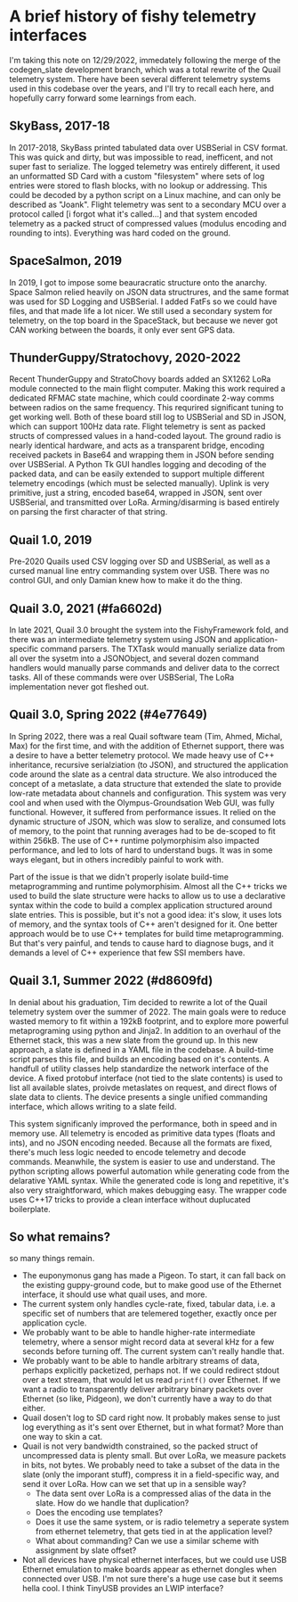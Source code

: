 # A brief history of fishy telemetry interfaces

I'm taking this note on 12/29/2022, immedately following the merge of the codegen_slate development branch, which was a total rewrite of the Quail telemetry system. There have been several different telemetry systems used in this codebase over the years, and I'll try to recall each here, and hopefully carry forward some learnings from each.

## SkyBass, 2017-18
In 2017-2018, SkyBass printed tabulated data over USBSerial in CSV format. This was quick and dirty, but was impossible to read, inefficent, and not super fast to serialize. The logged telemetry was entirely different, it used an unformatted SD Card with a custom "filesystem" where sets of log entries were stored to flash blocks, with no lookup or addressing. This could be decoded by a python script on a Linux machine, and can only be described as "Joank". Flight telemetry was sent to a secondary MCU over a protocol called [i forgot what it's called...] and that system encoded telemetry as a packed struct of compressed values (modulus encoding and rounding to ints). Everything was hard coded on the ground.

## SpaceSalmon, 2019
In 2019, I got to impose some beauracratic structure onto the anarchy. Space Salmon relied heavily on JSON data structrures, and the same format was used for SD Logging and USBSerial. I added FatFs so we could have files, and that made life a lot nicer. We still used a secondary system for telemetry, on the top board in the SpaceStack, but because we never got CAN working between the boards, it only ever sent GPS data.

## ThunderGuppy/Stratochovy, 2020-2022
Recent ThunderGuppy and StratoChovy boards added an SX1262 LoRa module connected to the main flight computer. Making this work required a dedicated RFMAC state machine, which could coordinate 2-way comms between radios on the same frequency. This requrired significant tuning to get working well. Both of these board still log to USBSerial and SD in JSON, which can support 100Hz data rate. Flight telemetry is sent as packed structs of compressed values in a hand-coded layout. The ground radio is nearly identical hardware, and acts as a transparent bridge, encoding received packets in Base64 and wrapping them in JSON before sending over USBSerial. A Python Tk GUI handles logging and decoding of the packed data, and can be easily extended to support multiple different telemetry encodings (which must be selected manually). Uplink is very primitive, just a string, encoded base64, wrapped in JSON, sent over USBSerial, and transmitted over LoRa. Arming/disarming is based entirely on parsing the first character of that string.

## Quail 1.0, 2019
Pre-2020 Quails used CSV logging over SD and USBSerial, as well as a cursed manual line entry commanding system over USB. There was no control GUI, and only Damian knew how to make it do the thing.

## Quail 3.0, 2021 (#fa6602d)
In late 2021, Quail 3.0 brought the system into the FishyFramework fold, and there was an intermediate telemetry system using JSON and application-specific command parsers. The TXTask would manually serialize data from all over the sysetm into a JSONObject, and several dozen command handlers would manually parse commands and deliver data to the correct tasks. All of these commands were over USBSerial, The LoRa implementation never got fleshed out. 

## Quail 3.0, Spring 2022 (#4e77649)
In Spring 2022, there was a real Quail software team (Tim, Ahmed, Michal, Max) for the first time, and with the addition of Ethernet support, there was a desire to have a better telemetry protocol. We made heavy use of C++ inheritance, recursive serialziation (to JSON), and structured the application code around the slate as a central data structure. We also introduced the concept of a metaslate, a data structure that extended the slate to provide low-rate metadata about channels and configuration. This system was very cool and when used with the Olympus-Groundsation Web GUI, was fully functional. However, it suffered from performance issues. It relied on the dynamic structure of JSON, which was slow to seralize, and consumed lots of memory, to the point that running averages had to be de-scoped to fit within 256kB. The use of C++ runtime polymorphisim also impacted performance, and led to lots of hard to understand bugs. It was in some ways elegant, but in others incredibly painful to work with.

Part of the issue is that we didn't properly isolate build-time metaprogramming and runtime polymorphisim. Almost all the C++ tricks we used to build the slate structure were hacks to allow us to use a declarative syntax within the code to build a complex application structured around slate entries. This is possible, but it's not a good idea: it's slow, it uses lots of memory, and the syntax tools of C++ aren't designed for it. One better approach would be to use C++ templates for build time metaprogramming. But that's very painful, and tends to cause hard to diagnose bugs, and it demands a level of C++ experience that few SSI members have.

## Quail 3.1, Summer 2022 (#d8609fd)
In denial about his graduation, Tim decided to rewrite a lot of the Quail telemetry system over the summer of 2022. The main goals were to reduce wasted memory to fit within a 192kB footprint, and to explore more powerful metaprograming using python and Jinja2. In addition to an overhaul of the Ethernet stack, this was a new slate from the ground up. In this new approach, a slate is defined in a YAML file in the codebase. A build-time script parses this file, and builds an encoding based on it's contents. A handfull of utility classes help standardize the network interface of the device. A fixed protobuf interface (not tied to the slate contents) is used to list all available slates, proivde metaslates on request, and direct flows of slate data to clients. The device presents a single unified commanding interface, which allows writing to a slate feild.

This system significanly improved the performance, both in speed and in memory use. All telemetry is encoded as primitive data types (floats and ints), and no JSON encoding needed. Because all the formats are fixed, there's much less logic needed to encode telemetry and decode commands. Meanwhile, the system is easier to use and understand. The python scripting allows powerful automation while generating code from the delarative YAML syntax. While the generated code is long and repetitive, it's also very straightforward, which makes debugging easy. The wrapper code uses C++17 tricks to provide a clean interface without duplucated boilerplate.

## So what remains?
so many things remain.
- The euponymonus gang has made a Pigeon. To start, it can fall back on the existing guppy-ground code, but to make good use of the Ethernet interface, it should use what quail uses, and more.
- The current system only handles cycle-rate, fixed, tabular data, i.e. a specific set of numbers that are telemered together, exactly once per application cycle. 
- We probably want to be able to handle higher-rate intermediate telemetry, where a sensor might record data at several kHz for a few seconds before turning off. The current system can't really handle that.
- We probably want to be able to handle arbitrary streams of data, perhaps explicitly packetized, perhaps not. If we could redirect stdout over a text stream, that would let us read `printf()` over Ethernet. If we want a radio to transparently deliver arbitrary binary packets over Ethernet (so like, Pidgeon), we don't currently have a way to do that either.
- Quail dosen't log to SD card right now. It probably makes sense to just log everything as it's sent over Ethernet, but in what format? More than one way to skin a cat.
- Quail is not very bandwidth constrained, so the packed struct of uncompressed data is plenty small. But over LoRa, we measure packets in bits, not bytes. We probably need to take a subset of the data in the slate (only the imporant stuff), compress it in a field-specific way, and send it over LoRa. How can we set that up in a sensible way? 
    - The data sent over LoRa is a compressed alias of the data in the slate. How do we handle that duplication?
    - Does the encoding use templates? 
    - Does it use the same system, or is radio telemetry a seperate system from ethernet telemetry, that gets tied in at the application level?
    - What about commanding? Can we use a similar scheme with assignment by slate offset?
- Not all devices have physical ethernet interfaces, but we could use USB Ethernet emulation to make boards appear as ethernet dongles when connected over USB. I'm not sure there's a huge use case but it seems hella cool. I think TinyUSB provides an LWIP interface?